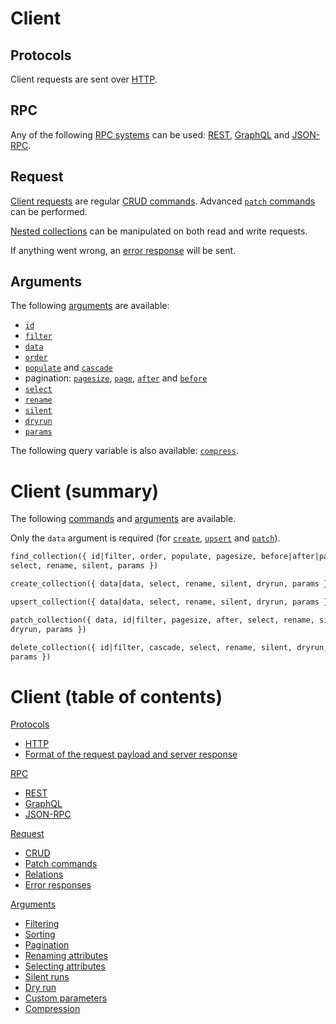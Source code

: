 # Client

## Protocols

Client requests are sent over [HTTP](protocols/README.md).

## RPC

Any of the following [RPC systems](rpc/README.md) can be used:
[REST](rpc/rest.md), [GraphQL](rpc/graphql.md) and [JSON-RPC](rpc/jsonrpc.md).

## Request

[Client requests](request/README.md) are regular
[CRUD commands](request/crud.md). Advanced [`patch` commands](request/patch.md)
can be performed.

[Nested collections](request/relations.md) can be manipulated on both read and
write requests.

If anything went wrong, an [error response](request/error.md#error-responses)
will be sent.

## Arguments

The following [arguments](arguments/README.md) are available:

- [`id`](arguments/filtering.md#id-argument)
- [`filter`](arguments/filtering.md)
- [`data`](request/crud.md#create-command)
- [`order`](arguments/sorting.md)
- [`populate`](request/relations.md#populating-nested-collections) and
  [`cascade`](request/relations.md#deleting-nested-collections)
- pagination: [`pagesize`](arguments/pagination.md#page-size),
  [`page`](arguments/pagination.md#offset-pagination),
  [`after`](arguments/pagination.md#cursor-pagination) and
  [`before`](arguments/pagination.md#backward-iteration)
- [`select`](arguments/selecting.md)
- [`rename`](arguments/renaming.md)
- [`silent`](arguments/silent.md)
- [`dryrun`](arguments/dryrun.md)
- [`params`](arguments/params.md)

The following query variable is also available:
[`compress`](arguments/compression.md).

# Client (summary)

The following [commands](request/crud.md) and [arguments](arguments/README.md)
are available.

Only the `data` argument is required (for
[`create`](request/crud.md#create-command),
[`upsert`](request/crud.md#upsert-command) and
[`patch`](request/crud.md#patch-command)).

```graphql
find_collection({ id|filter, order, populate, pagesize, before|after|page,
select, rename, silent, params })
```

```graphql
create_collection({ data|data, select, rename, silent, dryrun, params })
```

```graphql
upsert_collection({ data|data, select, rename, silent, dryrun, params })
```

```graphql
patch_collection({ data, id|filter, pagesize, after, select, rename, silent,
dryrun, params })
```

```graphql
delete_collection({ id|filter, cascade, select, rename, silent, dryrun,
params })
```

# Client (table of contents)

[Protocols](protocols/README.md)

- [HTTP](protocols/http.md)
- [Format of the request payload and server response](protocols/formats.md)

[RPC](rpc/README.md)

- [REST](rpc/rest.md)
- [GraphQL](rpc/graphql.md)
- [JSON-RPC](rpc/jsonrpc.md)

[Request](request/README.md)

- [CRUD](request/crud.md)
- [Patch commands](request/patch.md)
- [Relations](request/relations.md)
- [Error responses](request/error.md#error-responses)

[Arguments](arguments/README.md)

- [Filtering](arguments/filtering.md)
- [Sorting](arguments/sorting.md)
- [Pagination](arguments/pagination.md)
- [Renaming attributes](arguments/renaming.md)
- [Selecting attributes](arguments/selecting.md)
- [Silent runs](arguments/silent.md)
- [Dry run](arguments/dryrun.md)
- [Custom parameters](arguments/params.md)
- [Compression](arguments/compression.md)
